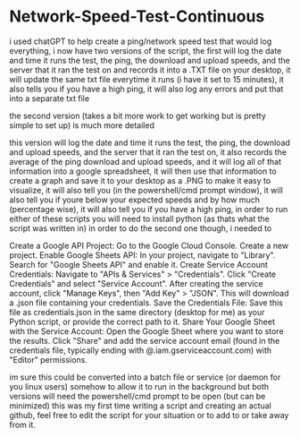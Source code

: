 # Network-Speed-Test-Continuous

i used chatGPT to help create a ping/network speed test that would log everything, i now have two versions of the script, the first will log the date and time it runs the test, the ping, the download and upload speeds, and the server that it ran the test on and records it into a .TXT file on your desktop, it will update the same txt file everytime it runs (i have it set to 15 minutes), it also tells you if you have a high ping, it will also log any errors and put that into a separate txt file


the second version (takes a bit more work to get working but is pretty simple to set up) is much more detailed
       
   this version will log the date and time it runs the test, the ping, the download and upload speeds, and the server that it ran the test on, it also records the average of the ping download and upload speeds, and it will log all of that information into a google spreadsheet, it will then use that information to create a graph and save it to your desktop as a .PNG to make it easy to visualize, it will also tell you (in the powershell/cmd prompt window), it will also tell you if youre below your expected speeds and by how much (percentage wise), it will also tell you if you have a high ping,
in order to run either of these scripts you will need to install python (as thats what the script was written in)
in order to do the second one though, i needed to 

Create a Google API Project:
Go to the Google Cloud Console.
Create a new project.
Enable Google Sheets API:
In your project, navigate to "Library".
Search for "Google Sheets API" and enable it.
Create Service Account Credentials:
Navigate to "APIs & Services" > "Credentials".
Click "Create Credentials" and select "Service Account".
After creating the service account, click "Manage Keys", then "Add Key" > "JSON". This will download a .json file containing your credentials.
Save the Credentials File:
Save this file as credentials.json in the same directory (desktop for me) as your Python script, or provide the correct path to it.
Share Your Google Sheet with the Service Account:
Open the Google Sheet where you want to store the results.
Click "Share" and add the service account email (found in the credentials file, typically ending with @<project-id>.iam.gserviceaccount.com) with "Editor" permissions.

im sure this could be converted into a batch file or service (or daemon for you linux users) somehow to allow it to run in the background but both versions will need the powershell/cmd prompt to be open (but can be minimized)
this was my first time writing a script and creating an actual github, feel free to edit the script for your situation or to add to or take away from it.
